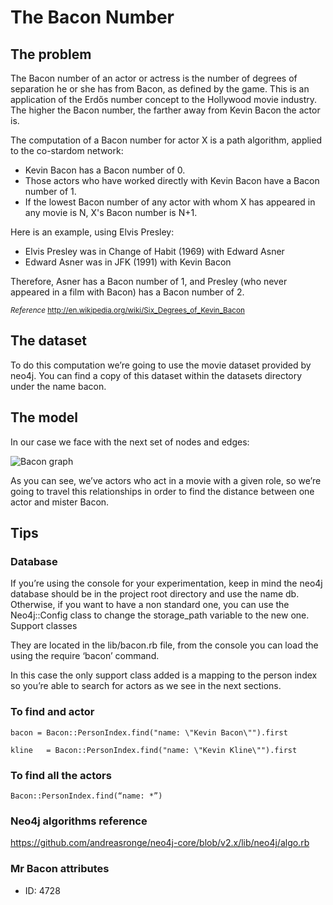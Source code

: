# The Bacon Number

## The problem

The Bacon number of an actor or actress is the number of degrees of separation he or she has from Bacon, as defined by the game. This is an application of the Erdős number concept to the Hollywood movie industry. The higher the Bacon number, the farther away from Kevin Bacon the actor is.

The computation of a Bacon number for actor X is a path algorithm, applied to the co-stardom network:

* Kevin Bacon has a Bacon number of 0.
* Those actors who have worked directly with Kevin Bacon have a Bacon number of 1.
* If the lowest Bacon number of any actor with whom X has appeared in any movie is N, X's Bacon number is N+1.

Here is an example, using Elvis Presley:

* Elvis Presley was in Change of Habit (1969) with Edward Asner
* Edward Asner was in JFK (1991) with Kevin Bacon

Therefore, Asner has a Bacon number of 1, and Presley (who never appeared in a film with Bacon) has a Bacon number of 2.
					
<sub> _Reference_ http://en.wikipedia.org/wiki/Six_Degrees_of_Kevin_Bacon </sub>

## The dataset

To do this computation we’re going to use the movie dataset provided by neo4j. You can find a copy of this dataset within the datasets directory under the name bacon.

## The model

In our case we face with the next set of nodes and edges:

![Bacon graph](https://raw.githubusercontent.com/purbon/eurucamp2014_workshop/master/tasks/images/bacon_graph.png)

As you can see, we’ve actors who act in a movie with a given role, so we’re going to travel this relationships in order to find the distance between one actor and mister Bacon.

## Tips

### Database 

If you’re using the console for your experimentation, keep in mind the neo4j database should be in the project root directory and use the name db. Otherwise, if you want to have a non standard one, you can use the Neo4j::Config class to change the storage_path variable to the new one.
Support classes

They are located in the lib/bacon.rb file, from the console you can load the using the require ‘bacon’ command.

In this case the only support class added is a mapping to the person index so you’re able to search for actors as we see in the next sections.

### To find and actor

`bacon = Bacon::PersonIndex.find("name: \"Kevin Bacon\"").first`

`kline   = Bacon::PersonIndex.find("name: \"Kevin Kline\"").first`

### To find all the actors

`Bacon::PersonIndex.find(“name: *”)`

### Neo4j algorithms reference

https://github.com/andreasronge/neo4j-core/blob/v2.x/lib/neo4j/algo.rb

### Mr Bacon attributes

* ID: 4728


